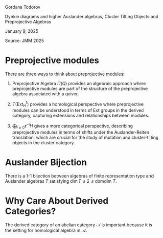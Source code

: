 <link href="../../whirlwind.css" rel="stylesheet">

<whirlheader>
    <p>Gordana Todorov</p>
    <p>Dynkin diagrams and higher Auslander algebras, Cluster Tilting Objects and Preprojective Algebras</p>
    <p>January 9, 2025</p>
</whirlheader>

Source: JMM 2025

# Preprojective modules 

There are three ways to think about preprojective modules:

1. Preprojective Algebra $\Pi(Q)$ provides an algebraic approach where preprojective modules are part of the structure of the preprojective algebra associated with a quiver.
   
2. $T(\text{Ext}_H^1)$ provides a homological perspective where preprojective modules can be understood in terms of Ext groups in the derived category, capturing extensions and relationships between modules.

3. $\bigoplus_{i \geq 0} \tau^{-i} H$ gives a more categorical perspective, describing preprojective modules in terms of shifts under the Auslander-Reiten translation, which are crucial for the study of mutation and cluster-tilting objects in the cluster category.

# Auslander Bijection 

<theorem>

There is a 1-1 bijection between algebras of finite representation type and Auslander algebras $T$ satisfying $\dim T \le 2 \le \text{domdim }T$.

</theorem>

# Why Care About Derived Categories?

The derived category of an abelian category $\mathcal{A}$ is important because it is the setting for homological algebra in $\mathcal{A}$.